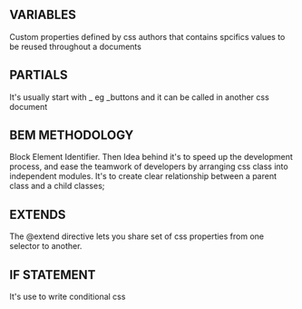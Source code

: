 ## VARIABLES

Custom properties defined by css authors that contains spcifics values to be reused throughout a documents

## PARTIALS

It's usually start with \_ eg \_buttons and it can be called in another css document

## BEM METHODOLOGY

Block Element Identifier. Then Idea behind it's to speed up the development process, and ease the teamwork of developers by arranging css class into independent modules.
It's to create clear relationship between a parent class and a child classes;

## EXTENDS

The @extend directive lets you share set of css properties from one selector to another.

## IF STATEMENT

It's use to write conditional css
